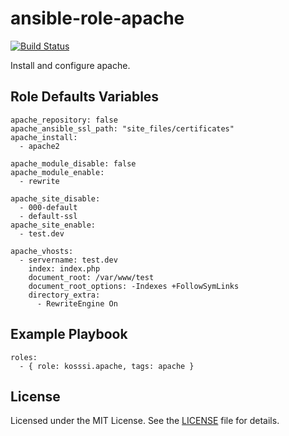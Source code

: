 # ansible-role-apache

[![Build Status](https://travis-ci.org/kosssi/ansible-role-apache.svg?branch=master)](https://travis-ci.org/kosssi/ansible-role-apache)

Install and configure apache.

## Role Defaults Variables

    apache_repository: false
    apache_ansible_ssl_path: "site_files/certificates" 
    apache_install:
      - apache2

    apache_module_disable: false
    apache_module_enable:
      - rewrite

    apache_site_disable:
      - 000-default
      - default-ssl
    apache_site_enable:
      - test.dev

    apache_vhosts:
      - servername: test.dev
        index: index.php
        document_root: /var/www/test
        document_root_options: -Indexes +FollowSymLinks
        directory_extra:
          - RewriteEngine On

## Example Playbook

    roles:
      - { role: kosssi.apache, tags: apache }

## License

Licensed under the MIT License. See the [LICENSE](LICENSE) file for details.
